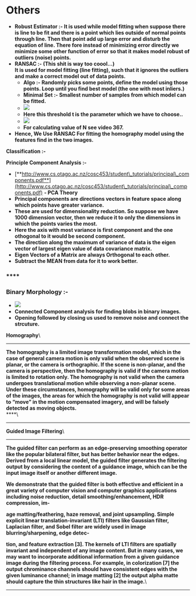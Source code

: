 # Others



* **Robust Estimator :- It is used while model fitting when suppose there is line to be fit and there is a point which lies outside of normal points through line. Then that point add up large error and disturb the equation of line. There fore instead of minimizing error directly we minimize some other function of error so that it makes model robust of outliers (noise) points.**&#x20;
* **RANSAC :-  (This shit is way too coool...)**\
  **It is used for model fitting (line fitting), such that it ignores the outliers and make a correct model out of data points.**
  * **Algo :- Randomly picks some points, define the model using those points. Loop until you find best model (the one with most inliers.)**
  * **Minimal Set :- Smallest number of samples from which model can be fitted.**
  * ![](https://lh4.googleusercontent.com/\_pY7IyiWsW1nJVRLlWGZMWlHIfDalxpNwoGqr0j1Ui3SNq-0RSSZjG46\_jUft2bv24YC8F-Q4h--feY4B6rO\_HKvomCEgw-xZVe\_7lZfsqCD13RAXwWhN3CgSA0gbIHZnQN4Afrj)
  * **Here this threshold t is the parameter which we have to choose..**
  * ![](https://lh6.googleusercontent.com/SC10t5JCkamsc1c22rNr70GT1B3BR3BCYBwJdEGqfdqIR3J8YeiBhyo2W2ewepw5T0o-OsBvjmCflIqOBkpoQHHrTAadiztmoYS9Jnjh2lpw4r0wONYpWwa78RUfNfutNN4hKQ4U)
  * **For calculating value of N see video 367.**
* **Hence, We Use RANSAC For fitting the homography model using the features find in the two images.**

**Classification :-**&#x20;

**Principle Component Analysis :-**&#x20;

* [**http://www.cs.otago.ac.nz/cosc453/student\_tutorials/principal\_components.pdf**](http://www.cs.otago.ac.nz/cosc453/student\_tutorials/principal\_components.pdf) **- PCA Theory**
* **Principal components are directions vectors in feature space along which points have greater variance.**
* **These are used for dimensionality reduction. So suppose we have 1000 dimension vector, then we reduce it to only the dimensions in which the points varies the most.**&#x20;
* **Here the axis with most variance is first component and the one othogonal to it would be second component.**
* **The direction along the maximum of variance of data is the eigen vector of largest eigen value of data covariance matrix.**
* **Eigen Vectors of a Matrix are always Orthogonal to each other.**
* **Subtract the MEAN from data for it to work better.**

### &#x20;****&#x20;

### **Binary Morphology :-**&#x20;

* ![](https://lh4.googleusercontent.com/ZVDQZzAWRc8GrIG5etDVKjk8qNzE\_m0JJgvRHfnke4J8PQxntUuS-uBbSL7bJtad875uMMKSY7lXaNgOKKsZcyA2UVdSGEVAsJmQ90AMWuoblAuJ4qtUurUFjc83muhn9ZN0-aFw)
* **Connected Component analysis for finding blobs in binary images.**
* **Opening followed by closing us used to remove noise and connect the strcuture.**

**Homography**\
****

**The homography is a limited image transformation model, which in the case of general camera motion is only valid when the observed scene is planar, or the camera is orthographic. If the scene is non-planar, and the camera is perspective, then the homography is valid if the camera motion is limited to rotation only. The homography is not valid when the camera undergoes translational motion while observing a non-planar scene. Under these circumstances, homography will be valid only for some areas of the images, the areas for which the homography is not valid will appear to “move” in the motion compensated imagery, and will be falsely detected as moving objects.**\
****\
****

**Guided Image Filtering**\
****

**The guided filter can perform as an edge-preserving smoothing operator like the popular bilateral filter, but has better behavior near the edges. Derived from a local linear model, the guided filter generates the filtering output by considering the content of a guidance image, which can be the input image itself or another different image.**

**We demonstrate that the guided filter is both effective and efficient in a great variety of computer vision and computer graphics applications including noise reduction, detail smoothing/enhancement, HDR compression, im-**

**age matting/feathering, haze removal, and joint upsampling. Simple explicit linear translation-invariant (LTI) filters like Gaussian filter, Laplacian filter, and Sobel filter are widely used in image blurring/sharpening, edge detec-**

**tion, and feature extraction \[3]. The kernels of LTI filters are spatially invariant and independent of any image content. But in many cases, we may want to incorporate additional information from a given guidance image during the filtering process. For example, in colorization \[7] the output chrominance channels should have consistent edges with the given luminance channel; in image matting \[2] the output alpha matte should capture the thin structures like hair in the image.**\
****
